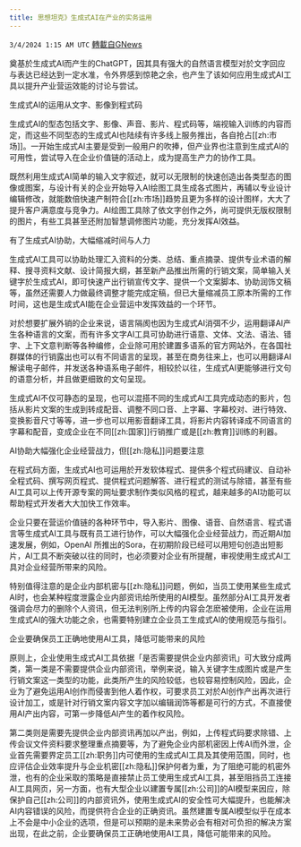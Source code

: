 ```yaml
---
title: 思想坦克》生成式AI在产业的实务运用
---
```

`3/4/2024 1:15 AM UTC` [轉載自GNews](https://gnews.org/articles/2361855)

奠基於生成式AI而产生的ChatGPT，因其具有强大的自然语言模型对於文字回应与表达已经达到一定水准，令外界感到惊艳之余，也产生了该如何应用生成式AI工具以提升产业营运效能的讨论与尝试。

生成式AI的运用从文字、影像到程式码

生成式AI的型态包括文字、影像、声音、影片、程式码等，端视输入训练的内容而定，而这些不同型态的生成式AI也陆续有许多线上服务推出，各自抢占[[zh:市场]]。一开始生成式AI主要是受到一般用户的吹捧，但产业界也注意到生成式AI的可用性，尝试导入在企业价值链的活动上，成为提高生产力的协作工具。

既然利用生成式AI简单的输入文字叙述，就可以无限制的快速创造出各类型态的图像或图案，与设计有关的企业开始导入AI绘图工具生成各式图片，再辅以专业设计编辑修改，就能数倍快速产制符合[[zh:市场]]趋势且更为多样的设计图样，大大了提升客户满意度与竞争力。AI绘图工具除了依文字创作之外，尚可提供无版权限制的图片，有些工具甚至还附加智慧调修图片功能，充分发挥AI效益。

有了生成式AI协助，大幅缩减时间与人力

生成式AI工具可以协助处理汇入资料的分类、总结、重点摘录、提供专业术语的解释、搜寻资料文献、设计简报大纲，甚至新产品推出所需的行销文案，简单输入关键字於生成式AI，即可快速产出行销宣传文字、提供一个文案脚本、协助润饰文稿等，虽然还需要人力做最终调整才能完成定稿，但已大量缩减员工原本所需的工作时间，这也是生成式AI能在企业营运中发挥效益的一个环节。

对於想要扩展外销的企业来说，语言隔阂也因为生成式AI消弭不少，运用翻译AI产生各种语言的文案，而有许多文字AI工具可协助进行语意、文体、文法、语法、错字、上下文意判断等各种编修，企业除可用於建置多语系的官方网站外，在各国社群媒体的行销露出也可以有不同语言的呈现，甚至在商务往来上，也可以用翻译AI解读电子邮件，并发送各种语系电子邮件，相较於以往，生成式AI更能够进行文句的语意分析，并且做更细致的文句呈现。

生成式AI不仅可静态的呈现，也可以混搭不同的生成式AI工具完成动态的影片，包括从影片文案的生成到转成配音、调整不同口音、上字幕、字幕校对、进行特效、变换影音尺寸等等，进一步也可以用影音翻译工具，将影片内容转译成不同语言的字幕和配音，变成企业在不同[[zh:国家]]行销推广或是[[zh:教育]]训练的利器。

AI协助大幅强化企业经营战力，但[[zh:隐私]]问题要注意

在程式码方面，生成式AI也可运用於开发软体程式、提供多个程式码建议、自动补全程式码、撰写网页程式、提供程式问题解答、进行程式的测试与除错，甚至有些AI工具可以上传开源专案的网址要求制作类似风格的程式，越来越多的AI功能可以帮助程式开发者大大加快工作效率。

企业只要在营运价值链的各种环节中，导入影片、图像、语音、自然语言、程式语言等生成式AI工具与既有员工进行协作，可以大幅强化企业经营战力，而近期AI加速发展，例如，OpenAI 所推出的Sora，在初期阶段已经可以用短句创造出短影片，AI工具不断突破以往的同时，也必须要对企业有所提醒，审视使用生成式AI工具对企业经营所带来的风险。

特别值得注意的是企业内部机密与[[zh:隐私]]问题，例如，当员工使用某些生成式AI时，也会某种程度泄露企业内部资讯给所使用的AI模型。虽然部分AI工具开发者强调会尽力的删除个人资讯，但无法判别所上传的内容会怎麽被使用，企业在运用生成式AI的强大功能之余，也需要特别建立企业员工生成式AI的使用规范与指引。

企业要确保员工正确地使用AI工具，降低可能带来的风险

原则上，企业使用生成式AI工具依据「是否需要提供企业内部资讯」可大致分成两类，第一类是不需要提供企业内部资讯，举例来说，输入关键字生成图片或是产生行销文案这一类型的功能，此类所产生的风险较低，也较容易控制风险，因此，企业为了避免运用AI创作而侵害到他人着作权，可要求员工对於AI创作产出再次进行设计加工，或是针对行销文案内容文字加以编辑润饰等都是可行的方式，不直接使用AI产出内容，可第一步降低AI产生的着作权风险。

第二类则是需要先提供企业内部资讯再加以产出，例如，上传程式码要求除错、上传会议文件资料要求整理重点摘要等，为了避免企业内部机密因上传AI而外泄，企业首先需要界定员工[[zh:职务]]内可使用的生成式AI工具及其使用范围，同时，也应评估企业效率提升与企业机密[[zh:隐私]]保护何者为重，为了阻绝可能的机密外泄，也有的企业采取的策略是直接禁止员工使用生成式AI工具，甚至阻挡员工连接AI工具网页，另一方面，也有大型企业以建置专属[[zh:公司]]的AI模型来因应，除保护自己[[zh:公司]]的内部资讯外，使用生成式AI的安全性可大幅提升，也能解决AI内容错误的风险，而提供符合企业的正确资讯。虽然建置专属AI模型似乎在成本上不会是中小企业的选项，但是可以预期的是未来势必会有相对可负担的解决方案出现，在此之前，企业要确保员工正确地使用AI工具，降低可能带来的风险。

